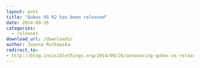 ```yaml
---
layout: post
title: "Qubes OS R2 has been released"
date: 2014-09-26
categories:
  - releases
download_url: /downloads/
author: Joanna Rutkowska
redirect_to:
- http://blog.invisiblethings.org/2014/09/26/announcing-qubes-os-release-2.html
---
```

